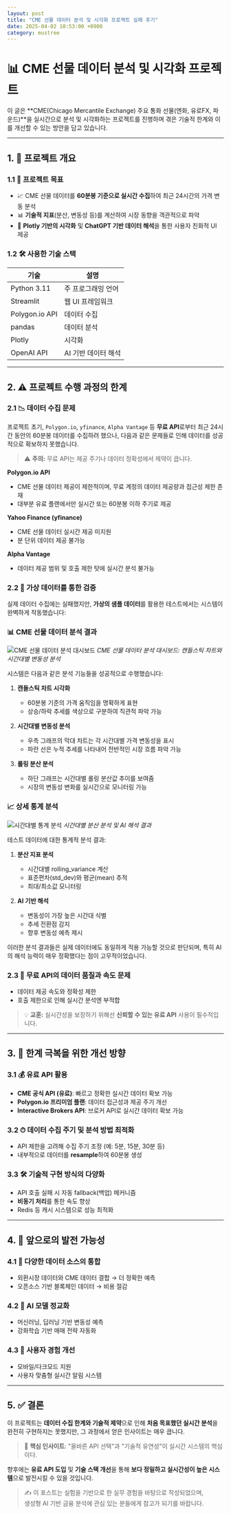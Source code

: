 ```yaml
---
layout: post
title: "CME 선물 데이터 분석 및 시각화 프로젝트 실패 후기"
date: 2025-04-02 10:53:00 +0900
category: mustree
---
```


# 📊 CME 선물 데이터 분석 및 시각화 프로젝트 

이 글은 **CME(Chicago Mercantile Exchange) 주요 통화 선물(엔화, 유로FX, 파운드)**을 실시간으로 분석 및 시각화하는 프로젝트를 진행하며 겪은 기술적 한계와 이를 개선할 수 있는 방안을 담고 있습니다.

---

## 1. 🚀 프로젝트 개요

### 1.1 🎯 프로젝트 목표

- 📈 CME 선물 데이터를 **60분봉 기준으로 실시간 수집**하여 최근 24시간의 가격 변동 분석
- 📊 **기술적 지표**(분산, 변동성 등)를 계산하여 시장 동향을 객관적으로 파악
- 🧠 **Plotly 기반의 시각화** 및 **ChatGPT 기반 데이터 해석**을 통한 사용자 친화적 UI 제공

### 1.2 🛠 사용한 기술 스택

| 기술 | 설명 |
|------|------|
| Python 3.11 | 주 프로그래밍 언어 |
| Streamlit | 웹 UI 프레임워크 |
| Polygon.io API | 데이터 수집 |
| pandas | 데이터 분석 |
| Plotly | 시각화 |
| OpenAI API | AI 기반 데이터 해석 |

---

## 2. ⚠️ 프로젝트 수행 과정의 한계

### 2.1 📉 데이터 수집 문제

프로젝트 초기, `Polygon.io`, `yfinance`, `Alpha Vantage` 등 **무료 API**로부터 최근 24시간 동안의 60분봉 데이터를 수집하려 했으나, 다음과 같은 문제들로 인해 데이터를 성공적으로 확보하지 못했습니다.

> ⚠️ **주의:** 무료 API는 제공 주기나 데이터 정확성에서 제약이 큽니다.

**Polygon.io API**
- CME 선물 데이터 제공이 제한적이며, 무료 계정의 데이터 제공량과 접근성 제한 존재
- 대부분 유료 플랜에서만 실시간 또는 60분봉 이하 주기로 제공

**Yahoo Finance (yfinance)**
- CME 선물 데이터 실시간 제공 미지원
- 분 단위 데이터 제공 불가능

**Alpha Vantage**
- 데이터 제공 범위 및 호출 제한 탓에 실시간 분석 불가능

### 2.2 🎯 가상 데이터를 통한 검증

실제 데이터 수집에는 실패했지만, **가상의 샘플 데이터**를 활용한 테스트에서는 시스템이 완벽하게 작동했습니다:

### 📊 CME 선물 데이터 분석 결과

![CME 선물 데이터 분석 대시보드](/assets/images/mustree/메인1.png)
*CME 선물 데이터 분석 대시보드: 캔들스틱 차트와 시간대별 변동성 분석*

시스템은 다음과 같은 분석 기능들을 성공적으로 수행했습니다:

1. **캔들스틱 차트 시각화**
   - 60분봉 기준의 가격 움직임을 명확하게 표현
   - 상승/하락 추세를 색상으로 구분하여 직관적 파악 가능

2. **시간대별 변동성 분석**
   - 우측 그래프의 막대 차트는 각 시간대별 가격 변동성을 표시
   - 파란 선은 누적 추세를 나타내어 전반적인 시장 흐름 파악 가능

3. **롤링 분산 분석**
   - 하단 그래프는 시간대별 롤링 분산값 추이를 보여줌
   - 시장의 변동성 변화를 실시간으로 모니터링 가능

### 📈 상세 통계 분석

![시간대별 통계 분석](/assets/images/mustree/메인2.png)
*시간대별 분산 분석 및 AI 해석 결과*

테스트 데이터에 대한 통계적 분석 결과:

1. **분산 지표 분석**
   - 시간대별 rolling_variance 계산
   - 표준편차(std_dev)와 평균(mean) 추적
   - 최대/최소값 모니터링

2. **AI 기반 해석**
   - 변동성이 가장 높은 시간대 식별
   - 추세 전환점 감지
   - 향후 변동성 예측 제시

이러한 분석 결과들은 실제 데이터에도 동일하게 적용 가능할 것으로 판단되며, 특히 AI의 해석 능력이 매우 정확했다는 점이 고무적이었습니다.

### 2.3 🐌 무료 API의 데이터 품질과 속도 문제

- 데이터 제공 속도와 정확성 제한
- 호출 제한으로 인해 실시간 분석엔 부적합

> 💡 **교훈:** 실시간성을 보장하기 위해선 **신뢰할 수 있는 유료 API** 사용이 필수적입니다.

---

## 3. 🔧 한계 극복을 위한 개선 방향

### 3.1 💰 유료 API 활용

- **CME 공식 API (유료)**: 빠르고 정확한 실시간 데이터 확보 가능
- **Polygon.io 프리미엄 플랜**: 데이터 접근성과 제공 주기 개선
- **Interactive Brokers API**: 브로커 API로 실시간 데이터 확보 가능

### 3.2 ⏱ 데이터 수집 주기 및 분석 방법 최적화

- API 제한을 고려해 수집 주기 조정 (예: 5분, 15분, 30분 등)
- 내부적으로 데이터를 **resample**하여 60분봉 생성

### 3.3 🛠 기술적 구현 방식의 다양화

- API 호출 실패 시 자동 fallback(백업) 메커니즘
- **비동기 처리**를 통한 속도 향상
- Redis 등 캐시 시스템으로 성능 최적화

---

## 4. 🔭 앞으로의 발전 가능성

### 4.1 🔗 다양한 데이터 소스의 통합

- 외환시장 데이터와 CME 데이터 결합 → 더 정확한 예측
- 오픈소스 기반 블록체인 데이터 → 비용 절감

### 4.2 🧠 AI 모델 정교화

- 머신러닝, 딥러닝 기반 변동성 예측
- 강화학습 기반 매매 전략 자동화

### 4.3 📱 사용자 경험 개선

- 모바일/다크모드 지원
- 사용자 맞춤형 실시간 알림 시스템

---

## 5. ✅ 결론

이 프로젝트는 **데이터 수집 한계와 기술적 제약**으로 인해 **처음 목표했던 실시간 분석**을 완전히 구현하지는 못했지만, 그 과정에서 얻은 인사이트는 매우 큽니다.

> 🎯 **핵심 인사이트**: "올바른 API 선택"과 "기술적 유연성"이 실시간 시스템의 핵심이다.

향후에는 **유료 API 도입** 및 **기술 스택 개선**을 통해 **보다 정밀하고 실시간성이 높은 시스템**으로 발전시킬 수 있을 것입니다.


> ✍️ 이 포스트는 실험을 기반으로 한 실무 경험을 바탕으로 작성되었으며,  
생성형 AI 기반 금융 분석에 관심 있는 분들에게 참고가 되기를 바랍니다. 